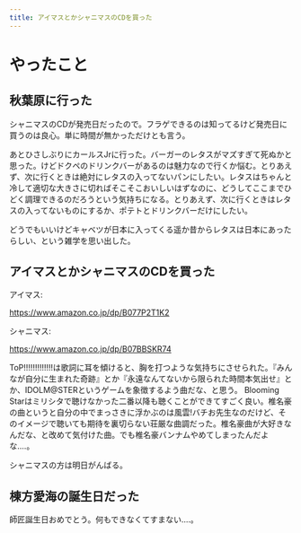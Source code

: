 ```yaml
---
title: アイマスとかシャニマスのCDを買った
---
```


# やったこと

## 秋葉原に行った

シャニマスのCDが発売日だったので。フラゲできるのは知ってるけど発売日に買うのは良心。単に時間が無かっただけとも言う。

あとひさしぶりにカールスJrに行った。バーガーのレタスがマズすぎて死ぬかと思った。けどドクペのドリンクバーがあるのは魅力なので行くか悩む。とりあえず、次に行くときは絶対にレタスの入ってないパンにしたい。レタスはちゃんと冷して適切な大きさに切ればそこそこおいしいはずなのに、どうしてここまでひどく調理できるのだろうという気持ちになる。とりあえず、次に行くときはレタスの入ってないものにするか、ポテトとドリンクバーだけにしたい。

どうでもいいけどキャベツが日本に入ってくる遥か昔からレタスは日本にあったらしい、という雑学を思い出した。

## アイマスとかシャニマスのCDを買った

アイマス:

https://www.amazon.co.jp/dp/B077P2T1K2

シャニマス:

https://www.amazon.co.jp/dp/B07BBSKR74

ToP!!!!!!!!!!!!!は歌詞に耳を傾けると、胸を打つような気持ちにさせられた。『みんなが自分に生まれた奇跡』とか『永遠なんてないから限られた時間本気出せ』とか、IDOLM@STERというゲームを象徴するよう曲だな、と思う。
Blooming Starはミリシタで聴けなかった二番以降も聴くことができてすごく良い。椎名豪の曲というと自分の中でまっさきに浮かぶのは風雲!バチお先生なのだけど、そのイメージで聴いても期待を裏切らない荘厳な曲調だった。椎名豪曲が大好きなんだな、と改めて気付けた曲。でも椎名豪バンナムやめてしまったんだよな‥‥。

シャニマスの方は明日がんばる。

## 棟方愛海の誕生日だった

師匠誕生日おめでとう。何もできなくてすまない‥‥。
